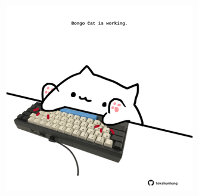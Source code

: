 <!-- built at 01/04/2024, 04:00:52 UTC -->
<p align="center">
  <img width="500" height="500" src="./ReadmeImage.svg">
</p>
